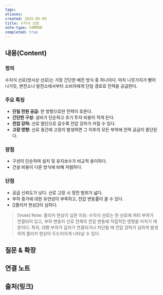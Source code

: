 ```yaml
---
tags: 
aliases: 
created: 2025-05-09
title: 수지식 선로
note-type: COMMON
completed: true
---
```


## 내용(Content)
### 정의
수지식 선로(방사상 선로)는 가장 간단한 배전 방식 중 하나이다. 마치 나뭇가지가 뻗어 나가듯, 변전소나 발전소에서부터 소비자에게 단일 경로로 전력을 공급한다.

### 주요 특징
- **단일 전원 공급:** 한 방향으로만 전력이 흐른다.
- **간단한 구성:** 설비가 단순하고 초기 투자 비용이 적게 든다.
- **전압 강하:** 선로 말단으로 갈수록 전압 강하가 커질 수 있다.
- **고장 영향:** 선로 중간에 고장이 발생하면 그 이후의 모든 부하에 전력 공급이 중단된다.

### 장점
- 구성이 단순하여 설치 및 유지보수가 비교적 용이하다.
- 건설 비용이 다른 방식에 비해 저렴하다.

### 단점
- 공급 신뢰도가 낮다. 선로 고장 시 정전 범위가 넓다.
- 부하 증가에 대한 유연성이 부족하고, 전압 변동률이 클 수 있다.
- [[플리커 현상]]이 심하다.

>[!note] Note: 플리커 현상이 심한 이유:
>수지식 선로는 한 선로에 여러 부하가 연결되어 있고, 부하 변동이 선로 전체의 전압 변동에 직접적인 영향을 미치기 때문이다. 특히, 대형 부하가 갑자기 연결되거나 차단될 때 전압 강하가 심하게 발생하여 플리커 현상이 두드러지게 나타날 수 있다.
## 질문 & 확장


## 연결 노트

## 출처(링크)

